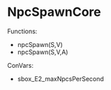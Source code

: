 # NpcSpawnCore
Functions:<br>
<ul>
	<li>npcSpawn(S,V)</li>
	<li>npcSpawn(S,V,A)</li>
</ul>
ConVars:<br>
<ul>
	<li>sbox_E2_maxNpcsPerSecond</li>
</ul>
